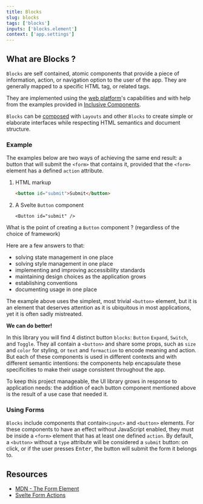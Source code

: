 ```yaml
---
title: Blocks
slug: blocks
tags: ['blocks']
inputs: ['blocks.element']
context: ['app.settings']
---
```


## What are Blocks ?

`Blocks` are self contained, atomic components that provide a piece of information, action, or navigation option to the user of the app. They are generally mapped to a specific HTML tag, or related tags.

They are implemented using the [web platform](https://developer.mozilla.org/en-US/docs/Web)'s capabilities and with help from the examples provided in [Inclusive Components](https://inclusive-components.design/).

`Blocks` can be [composed](https://cube.fyi/composition.html) with `Layouts` and other `Blocks` to create simple or elaborate interfaces while respecting HTML semantics and document structure.

### Example

The examples below are two ways of achieving the same end result: a button that will submit the `<form>` that contains it, provided that the `<form>` element has a defined `action` attribute.

1. HTML markup

   ```html
   <button id="submit">Submit</button>
   ```

1. A Svelte `Button` component

   ```svelte
   <Button id="submit" />
   ```

What is the point of creating a `Button` component ? (regardless of the choice of framework)

Here are a few answers to that:

- solving state management in one place
- solving style management in one place
- implementing and improving accessibility standards
- maintaining design choices as the application grows
- establishing conventions
- documenting usage in one place

The example above uses the simplest, most trivial `<button>` element, but it is an element that deserves attention as it is ubiquitous in most applications, yet it is often sadly mistreated.

**We can do better!**

In this library you will find 4 distinct button `blocks`: `Button` `Expand`, `Switch`, and `Toggle`. They all contain a `<button>` and share some props, such as `size` and `color` for styling, or `text` and `formaction` to encode meaning and action. But each of these components is used in different contexts and with different semantic intentions: the components help encapsulate these specificities to make their usage consistent throughout the app.

To keep this project manageable, the UI library grows in response to application needs: the addition of each button component mentioned above is the result of a use case that needed it.

### Using Forms

`Blocks` include components that contain`<input>` and `<button>` elements.
For these components to have an effect without JavaScript enabled, they must be inside a `<form>` element that has at least one defined `action`.
By default, a `<button>` without a `type` attribute will be considered a `submit` button: on click, or if the user presses <kbd>Enter</kbd>, the button will submit the form it belongs to.

## Resources

- [MDN - The Form Element](https://developer.mozilla.org/en-US/docs/Web/HTML/Element/form)
- [Svelte Form Actions](https://kit.svelte.dev/docs/form-actions)
